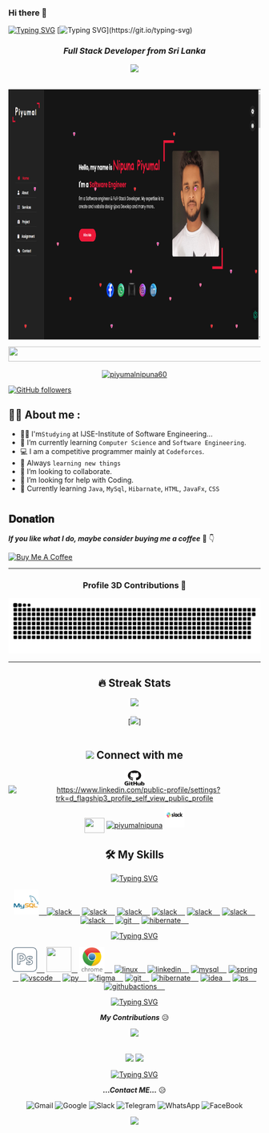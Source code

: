 ### Hi there 👋



[![Typing SVG](https://readme-typing-svg.herokuapp.com?duration=3000&color=2ED573&width=1000&lines=-+-+-+-+-+-+-+-+-+-+-+-+-+-+-+-+-+-+-+-+-+-+-+-+-+-+-+-+-+-+-+-+-+-+-+-+-+-+-+-+-+-+-+-+-+-+-+-+-+-+-+)](https://git.io/typing-svg)
[![Typing SVG](https://readme-typing-svg.herokuapp.com?size=32&vCenter=true&width=760&lines=Hi+%F0%9F%91%8B%2C+I'm+Nipuna+Piyumal;IJSE-+%F0%9F%91%8B%2C+Institute+of+Software+Engineering;)](https://git.io/typing-svg)

<h3 align="center"><b><i>Full Stack Developer from Sri Lanka</i></b></h3>
<p align="center">
  <a href="https://github.com/DenverCoder1/readme-typing-svg"><img src="https://readme-typing-svg.herokuapp.com?lines=Computer+Science+Student;Competitive+Programmer;IJSE+GDSE+Student;Java%20|%20Algorithms%20|%20OOP%20;Specialist%20on%20Codeforcus;Always%20learning%20new%20things&center=true&width=500&height=50"></a>
</p>
<br>

<img align="center" alt="myProfile" src="https://github.com/PiyumalNipuna60/My-Portfoliyo-2/blob/master/assets/piyumal.png" height="500" width="1100">



<!--follows and code line-->
<p align="center">
  <a href="https://skillicons.dev">
    <img src="https://img.shields.io/badge/From%20Hello%20World%20I%27ve%20Written-10.9%20million%20lines%20of%20code-blue" width="600" height="30" />
  </a>
</p>


<p align="center">
  <a href="https://skillicons.dev">
    <img src="https://komarev.com/ghpvc/?username=piyumalnipuna60&label=Profile%20views&color=0e75b6&style=flat" alt="piyumalnipuna60" height="30" />
  </a>
</p>


[![GitHub followers](https://img.shields.io/github/followers/piyumalnipuna60.svg?style=social&label=followers&maxAge=2592000)](https://github.com/piyumalnipuna60?tab=followers)


## 👨‍🦰 About me :

- 👨‍🎓 I'm`Studying` at IJSE-Institute of Software Engineering...
- 🌱 I’m currently learning `Computer Science` and `Software Engineering`.
- 💻 I am a competitive programmer mainly at `Codeforces`.
- 👨 Always `learning new things`
- 👯 I’m looking to collaborate.
- 🤔 I’m looking for help with Coding.
- 🌱 Currently learning `Java`, `MySql`, `Hibarnate`, `HTML`, `JavaFx`, `CSS`
  <br>
<div>

#
</div>

## 𝐃𝐨𝐧𝐚𝐭𝐢𝐨𝐧

***If you like what I do, maybe consider buying me a coffee*** 🥺 👇

<a href="https://www.buymeacoffee.com/PiyumalNipuna60"><img src="https://cdn.buymeacoffee.com/buttons/v2/default-red.png" alt="Buy Me A Coffee" style="height: 35px !important; width: 120px !important;"></a>

***
<div align="center">

<h3 align="center">
  Profile 3D Contributions 🔰
</h3>


<img alt="Coding" width="900" src="https://github.com/NimeshPiyumantha/red-alpha/blob/main/github-contribution-grid-snake.svg">

---

## 🔥 Streak Stats

![](https://github-profile-summary-cards.vercel.app/api/cards/stats?username=PiyumalNipuna60&theme=monokai)
<br>
<br>
[![](https://github-readme-streak-stats.herokuapp.com?user=PiyumalNipuna60&theme=soft-green)]
<br>
<br>

## <img src="https://media.giphy.com/media/iY8CRBdQXODJSCERIr/giphy.gif" width="30px"> Connect with me
<p align="center">
<a href="https://github.com/PiyumalNipuna60"><img align="center" src="https://raw.githubusercontent.com/devicons/devicon/master/icons/github/github-original-wordmark.svg" alt="nipuna_piyumal" height="30" width="40" /></a>
<a href="https://lk.linkedin.com/in/Nipuna Piyumal" target="blank"><img align="center" src="https://raw.githubusercontent.com/rahuldkjain/github-profile-readme-generator/master/src/images/icons/Social/linked-in-alt.svg" alt="https://www.linkedin.com/public-profile/settings?trk=d_flagship3_profile_self_view_public_profile" height="30" width="40" /></a>
<a href="https://www.facebook.com/nowety.piyumalNipuna" target="blank"><img align="center" src="https://raw.githubusercontent.com/rahuldkjain/github-profile-readme-generator/master/src/images/icons/Social/facebook.svg" alt="" height="30" width="40" /></a>
<a href="https://www.instagram.com/piyumalnipuna/?hl=en" target="blank"><img align="center" src="https://raw.githubusercontent.com/rahuldkjain/github-profile-readme-generator/master/src/images/icons/Social/instagram.svg" alt="piyumalnipuna" height="30" width="40" /></a>
<a href="https://www.slack.com"><img align="slack" src="https://raw.githubusercontent.com/devicons/devicon/master/icons/slack/slack-original-wordmark.svg" alt="nipuna_piyumal" height="50" width="40" /></a>

</p>

## 🛠️ My Skills

[![Typing SVG](https://readme-typing-svg.herokuapp.com?duration=4000&color=2ED573&width=200&lines=Languages+and+Tools%3A)](https://git.io/typing-svg)

<a href="https://www.mysql.com/" target="_blank"> <img src="https://raw.githubusercontent.com/devicons/devicon/master/icons/mysql/mysql-original-wordmark.svg" alt="mysql" width="50" height="50"/>&nbsp;&nbsp;&nbsp; </a>
<a href="https://www.slack.com" target="_blank"> <img src="https://skillicons.dev/icons?i=bootstrap" alt="slack" width="50" height="50"/> &nbsp;&nbsp;&nbsp;</a> 
<a href="https://www.slack.com" target="_blank"> <img src="https://skillicons.dev/icons?i=github" alt="slack" width="50" height="50"/> &nbsp;&nbsp;&nbsp;</a> 
<a href="https://www.slack.com" target="_blank"> <img src="https://skillicons.dev/icons?i=css" alt="slack" width="50" height="50"/> &nbsp;&nbsp;&nbsp;</a> 
<a href="https://www.slack.com" target="_blank"> <img src="https://skillicons.dev/icons?i=jquery" alt="slack" width="50" height="50"/> &nbsp;&nbsp;&nbsp;</a> 
<a href="https://www.slack.com" target="_blank"> <img src="https://skillicons.dev/icons?i=js" alt="slack" width="50" height="50"/> &nbsp;&nbsp;&nbsp;</a> 
<a href="https://www.slack.com" target="_blank"> <img src="https://skillicons.dev/icons?i=java" alt="slack" width="50" height="50"/> &nbsp;&nbsp;&nbsp;</a> 
<a href="https://www.slack.com" target="_blank"> <img src="https://skillicons.dev/icons?i=html" alt="slack" width="50" height="50"/> &nbsp;&nbsp;&nbsp;</a> 
  <a href="https://www.slack.com" target="_blank"> <img src="https://skillicons.dev/icons?i=git" alt="git" width="50" height="50"/> &nbsp;&nbsp;&nbsp;</a> 
<a href="https://www.slack.com" target="_blank"> <img src="https://skillicons.dev/icons?i=hibernate" alt="hibernate" width="50" height="50"/> &nbsp;&nbsp;&nbsp;</a>


[![Typing SVG](https://readme-typing-svg.herokuapp.com?duration=4000&color=2ED573&width=150&lines=My+Tool%3A)](https://git.io/typing-svg)

<a href="https://www.photoshop.com/en" target="_blank"> <img src="https://raw.githubusercontent.com/devicons/devicon/master/icons/photoshop/photoshop-line.svg" alt="photoshop" width="50" height="50"/> &nbsp;&nbsp;&nbsp;</a> 
<a href="https://gluonhq.com/products/scene-builder/" target="_blank"> <img src="https://i2.wp.com/gluonhq.com/wp-content/uploads/2015/02/SceneBuilderLogo.png?fit=781%2C781&ssl=1" width="50" height="50"/>&nbsp;&nbsp;&nbsp;</a>
<a href="https://www.google.com/chrome" target="_blank"> <img src="https://raw.githubusercontent.com/devicons/devicon/master/icons/chrome/chrome-original-wordmark.svg" alt="chrome" width="50" height="50"/> &nbsp;&nbsp;&nbsp;</a> 
<a href="https://www.slack.com" target="_blank"> <img src="https://skillicons.dev/icons?i=linux" alt="linux" width="50" height="50"/> &nbsp;&nbsp;&nbsp;</a> 
<a href="https://www.slack.com" target="_blank"> <img src="https://skillicons.dev/icons?i=linkedin" alt="linkedin" width="50" height="50"/> &nbsp;&nbsp;&nbsp;</a> 
<a href="https://www.slack.com" target="_blank"> <img src="https://skillicons.dev/icons?i=mysql" alt="mysql" width="50" height="50"/> &nbsp;&nbsp;&nbsp;</a> 
<a href="https://www.slack.com" target="_blank"> <img src="https://skillicons.dev/icons?i=spring" alt="spring" width="50" height="50"/> &nbsp;&nbsp;&nbsp;</a> 
<a href="https://www.slack.com" target="_blank"> <img src="https://skillicons.dev/icons?i=vscode" alt="vscode" width="50" height="50"/> &nbsp;&nbsp;&nbsp;</a> 
<a href="https://www.slack.com" target="_blank"> <img src="https://skillicons.dev/icons?i=py" alt="py" width="50" height="50"/> &nbsp;&nbsp;&nbsp;</a> 
<a href="https://www.slack.com" target="_blank"> <img src="https://skillicons.dev/icons?i=figma" alt="figma" width="50" height="50"/> &nbsp;&nbsp;&nbsp;</a> 
<a href="https://www.slack.com" target="_blank"> <img src="https://skillicons.dev/icons?i=git" alt="git" width="50" height="50"/> &nbsp;&nbsp;&nbsp;</a> 
<a href="https://www.slack.com" target="_blank"> <img src="https://skillicons.dev/icons?i=hibernate" alt="hibernate" width="50" height="50"/> &nbsp;&nbsp;&nbsp;</a> 
<a href="https://www.slack.com" target="_blank"> <img src="https://skillicons.dev/icons?i=idea" alt="idea" width="50" height="50"/> &nbsp;&nbsp;&nbsp;</a> 
<a href="https://www.slack.com" target="_blank"> <img src="https://skillicons.dev/icons?i=ps" alt="ps" width="50" height="50"/> &nbsp;&nbsp;&nbsp;</a> 
<a href="https://www.slack.com" target="_blank"> <img src="https://skillicons.dev/icons?i=githubactions" alt="githubactions" width="50" height="50"/> &nbsp;&nbsp;&nbsp;</a> 


[![Typing SVG](https://readme-typing-svg.herokuapp.com?duration=5000&color=2ED573&width=600&lines=-+-+-+-+-+-+-+-+-+-+-+-+-+-+-+-+-+-+-+-+-+-+-+-+-+-+-+)](https://git.io/typing-svg)

***My Contributions*** 😥 <br>

<p align="center">
  
  <img src="http://github-profile-summary-cards.vercel.app/api/cards/profile-details?username=PiyumalNipuna60&theme=tokyonight" />
  
 <p>

<br>
   <img src="http://github-profile-summary-cards.vercel.app/api/cards/productive-time?username=PiyumalNipuna60&theme=tokyonight&utcOffset=8" />
   <img src="http://github-profile-summary-cards.vercel.app/api/cards/most-commit-language?username=PiyumalNipuna60&theme=tokyonight" />
  
   
   [![Typing SVG](https://readme-typing-svg.herokuapp.com?duration=5000&color=2ED573&width=600&lines=-+-+-+-+-+-+-+-+-+-+-+-+-+-+-+-+-+-+-+-+-+-+-+-+-+-+-+)](https://git.io/typing-svg)

***...Contact ME...*** 😥 <br>
   
   <p align="center">

![Gmail](https://img.shields.io/badge/Gmail-D14836?logo=gmail&logoColor=white&style=for-the-badge)
![Google](https://img.shields.io/badge/Google%20Meet-00897B?logo=google-meet&logoColor=white&style=for-the-badge)
![Slack](https://img.shields.io/badge/Slack-4A154B?logo=slack&logoColor=white&style=for-the-badge)
![Telegram](https://img.shields.io/badge/Telegram-2CA5E0?logo=telegram&logoColor=white&style=for-the-badge)
![WhatsApp](https://img.shields.io/badge/WhatsApp-25D366?logo=whatsapp&logoColor=white&style=for-the-badge)
![FaceBook](https://img.shields.io/badge/FaceBook-blue?logo=FaceBook&logoColor=white&style=for-the-badge)

</p>

<p align="center">
  <img src="https://capsule-render.vercel.app/api?type=waving&color=gradient&height=100&section=footer"/>
</p>

